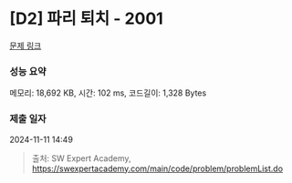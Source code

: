 # [D2] 파리 퇴치 - 2001 

[문제 링크](https://swexpertacademy.com/main/code/problem/problemDetail.do?contestProbId=AV5PzOCKAigDFAUq) 

### 성능 요약

메모리: 18,692 KB, 시간: 102 ms, 코드길이: 1,328 Bytes

### 제출 일자

2024-11-11 14:49



> 출처: SW Expert Academy, https://swexpertacademy.com/main/code/problem/problemList.do